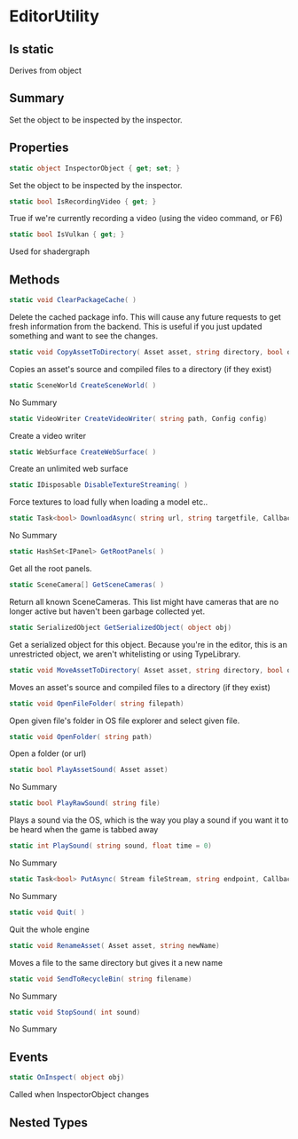 # EditorUtility

## Is static
Derives from object

## Summary

Set the object to be inspected by the inspector.
## Properties

```c#
static object InspectorObject { get; set; } 
```
Set the object to be inspected by the inspector.
```c#
static bool IsRecordingVideo { get; } 
```
True if we're currently recording a video (using the video command, or F6)
```c#
static bool IsVulkan { get; } 
```
Used for shadergraph
## Methods

```c#
static void ClearPackageCache( ) 
```
Delete the cached package info. This will cause any future requests to get fresh information
from the backend. This is useful if you just updated something and want to see the changes.
```c#
static void CopyAssetToDirectory( Asset asset, string directory, bool overwrite = true) 
```
Copies an asset's source and compiled files to a directory (if they exist)
```c#
static SceneWorld CreateSceneWorld( ) 
```
No Summary
```c#
static VideoWriter CreateVideoWriter( string path, Config config) 
```
Create a video writer
```c#
static WebSurface CreateWebSurface( ) 
```
Create an unlimited web surface
```c#
static IDisposable DisableTextureStreaming( ) 
```
Force textures to load fully when loading a model etc..
```c#
static Task<bool> DownloadAsync( string url, string targetfile, Callback progress = null, CancellationToken token = null) 
```
No Summary
```c#
static HashSet<IPanel> GetRootPanels( ) 
```
Get all the root panels.
```c#
static SceneCamera[] GetSceneCameras( ) 
```
Return all known SceneCameras. This list might have cameras that are no longer active
but haven't been garbage collected yet.
```c#
static SerializedObject GetSerializedObject( object obj) 
```
Get a serialized object for this object. Because you're in the editor, this is an
unrestricted object, we aren't whitelisting or using TypeLibrary.
```c#
static void MoveAssetToDirectory( Asset asset, string directory, bool overwrite = true) 
```
Moves an asset's source and compiled files to a directory (if they exist)
```c#
static void OpenFileFolder( string filepath) 
```
Open given file's folder in OS file explorer and select given file.
```c#
static void OpenFolder( string path) 
```
Open a folder (or url)
```c#
static bool PlayAssetSound( Asset asset) 
```
No Summary
```c#
static bool PlayRawSound( string file) 
```
Plays a sound via the OS, which is the way you play a sound if you
want it to be heard when the game is tabbed away
```c#
static int PlaySound( string sound, float time = 0) 
```
No Summary
```c#
static Task<bool> PutAsync( Stream fileStream, string endpoint, Callback progress = null, CancellationToken token = null) 
```
No Summary
```c#
static void Quit( ) 
```
Quit the whole engine
```c#
static void RenameAsset( Asset asset, string newName) 
```
Moves a file to the same directory but gives it a new name
```c#
static void SendToRecycleBin( string filename) 
```
No Summary
```c#
static void StopSound( int sound) 
```
No Summary
## Events

```c#
static OnInspect( object obj) 
```
Called when InspectorObject changes
## Nested Types

